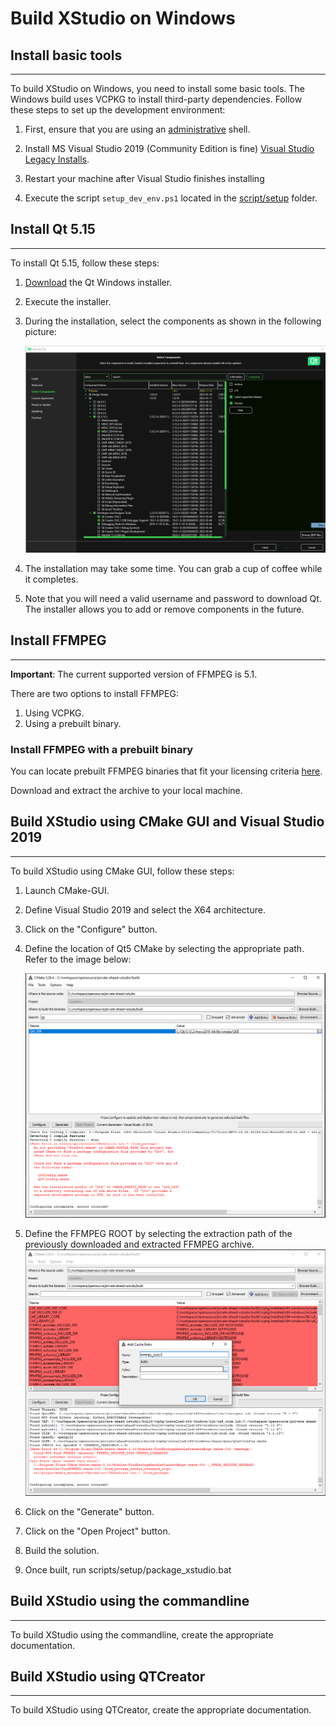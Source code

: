 # Build XStudio on Windows

## Install basic tools
---

To build XStudio on Windows, you need to install some basic tools. The Windows build uses VCPKG to install third-party dependencies. Follow these steps to set up the development environment:

1. First, ensure that you are using an [administrative](https://www.howtogeek.com/194041/how-to-open-the-command-prompt-as-administrator-in-windows-8.1/) shell.

2. Install MS Visual Studio 2019 (Community Edition is fine) [Visual Studio Legacy Installs](https://visualstudio.microsoft.com/vs/older-downloads/).

3. Restart your machine after Visual Studio finishes installing

4. Execute the script `setup_dev_env.ps1` located in the [script/setup](/scripts/setup/setup_dev_env.ps1) folder.

## Install Qt 5.15
---

To install Qt 5.15, follow these steps:

1. [Download](https://www.qt.io/download-qt-installer-oss?hsCtaTracking=99d9dd4f-5681-48d2-b096-470725510d34%7C074ddad0-fdef-4e53-8aa8-5e8a876d6ab4) the Qt Windows installer.
2. Execute the installer.
3. During the installation, select the components as shown in the following picture:

   ![Qt Components](/docs/build_guides/media/images/Qt5_select_components.png)

4. The installation may take some time. You can grab a cup of coffee while it completes.
5. Note that you will need a valid username and password to download Qt. The installer allows you to add or remove components in the future.

## Install FFMPEG
---
**Important**: The current supported version of FFMPEG is 5.1.

There are two options to install FFMPEG:

1. Using VCPKG.
2. Using a prebuilt binary.

### Install FFMPEG with a prebuilt binary
You can locate prebuilt FFMPEG binaries that fit your licensing criteria [here](https://ffmpeg.org/download.html#build-windows).

Download and extract the archive to your local machine.

## Build XStudio using CMake GUI and Visual Studio 2019
---

To build XStudio using CMake GUI, follow these steps:

1. Launch CMake-GUI.
2. Define Visual Studio 2019 and select the X64 architecture.
3. Click on the "Configure" button.
4. Define the location of Qt5 CMake by selecting the appropriate path. Refer to the image below:

   ![Qt5 CMake location](/docs/build_guides/media/images/setup_Qt5.png)

5. Define the FFMPEG ROOT by selecting the extraction path of the previously downloaded and extracted FFMPEG archive.
   ![FFMPEG ROOT](/docs/build_guides/media/images/setup_ffmpeg.png)

6. Click on the "Generate" button.
7. Click on the "Open Project" button.
8. Build the solution.
9. Once built, run scripts/setup/package_xstudio.bat

## Build XStudio using the commandline
---

To build XStudio using the commandline, create the appropriate documentation.

## Build XStudio using QTCreator
---

To build XStudio using QTCreator, create the appropriate documentation.
